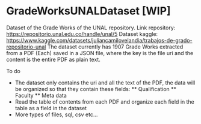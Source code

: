 # GradeWorksUNALDataset [WIP]
Dataset of the Grade Works of the UNAL repository.
Link repository: https://repositorio.unal.edu.co/handle/unal/5
Dataset kaggle: https://www.kaggle.com/datasets/juliancamilovelandia/trabajos-de-grado-repositorio-unal
The dataset currently has 1907 Grade Works extracted from a PDF (Each) saved in a JSON file, where the key is the file uri and the content is the entire PDF as plain text.

To do
* The dataset only contains the uri and all the text of the PDF, the data will be organized so that they contain these fields:
   ** Qualification
   ** Faculty
   ** Meta data
* Read the table of contents from each PDF and organize each field in the table as a field in the dataset
* More types of files, sql, csv etc...

